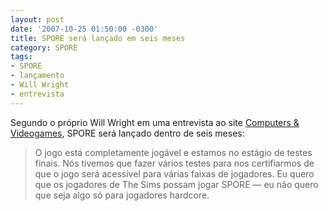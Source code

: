 ```yaml
---
layout: post
date: '2007-10-25 01:50:00 -0300'
title: SPORE será lançado em seis meses
category: SPORE
tags:
- SPORE
- lançamento
- Will Wright
- entrevista
---
```

Segundo o próprio Will Wright em uma entrevista ao site [Computers & Videogames](http://www.computerandvideogames.com/article.php?id=174312),
SPORE será lançado dentro de seis meses:


> O jogo está completamente jogável e estamos no estágio de testes finais. Nós
> tivemos que fazer vários testes para nos certifiarmos de que o jogo será
> acessível para várias faixas de jogadores. Eu quero que os jogadores de The
> Sims possam jogar SPORE — eu não quero que seja algo só para jogadores hardcore.
